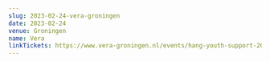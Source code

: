 ```yaml
---
slug: 2023-02-24-vera-groningen
date: 2023-02-24
venue: Groningen
name: Vera
linkTickets: https://www.vera-groningen.nl/events/hang-youth-support-2023/?lang=nl
---
```

